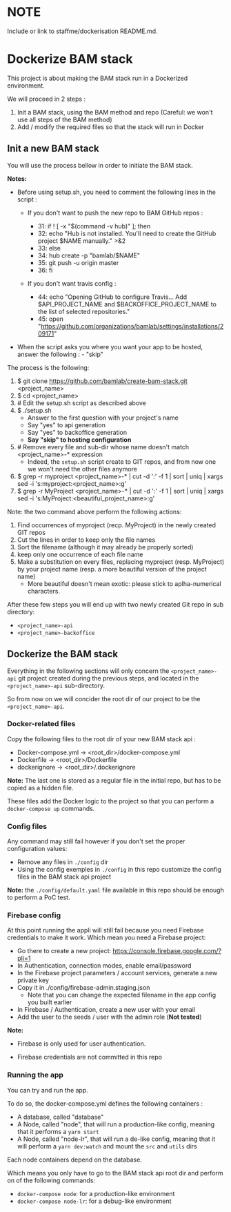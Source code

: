# NOTE

Include or link to staffme/dockerisation README.md.

# Dockerize BAM stack

This project is about making the BAM stack run in a Dockerized environment.

We will proceed in 2 steps :
 1. Init a BAM stack, using the BAM method and repo (Careful: we won't use all steps of the BAM method)
 2. Add / modify the required files so that the stack will run in Docker

## Init a new BAM stack

You will use the process bellow in order to initiate the BAM stack.

**Notes:**
- Before using setup.sh, you need to comment the following lines in the script :
   - If you don't want to push the new repo to BAM GitHub repos :
      - 31: if ! [ -x "$(command -v hub)" ]; then
      - 32:   echo "Hub is not installed. You'll need to create the GitHub project $NAME manually." >&2
      - 33: else
      - 34:   hub create -p "bamlab/$NAME"
      - 35:   git push -u origin master
      - 36: fi

   - If you don't want travis config :
      - 44: echo "Opening GitHub to configure Travis... Add $API_PROJECT_NAME and $BACKOFFICE_PROJECT_NAME to the list of selected repositories."
      - 45: open "https://github.com/organizations/bamlab/settings/installations/209171"

- When the script asks you where you want your app to be hosted, answer the following :
      - "skip"

The process is the following:
1. $ git clone https://github.com/bamlab/create-bam-stack.git <project_name>
2. $ cd <project_name>
3. \# Edit the setup.sh script as described above
4. $ ./setup.sh
    - Answer to the first question with your project's name
    - Say "yes" to api generation
    - Say "yes" to backoffice generation
    - **Say "skip" to hosting configuration**
5. \# Remove every file and sub-dir whose name doesn't match <project_name>-* expression
    - Indeed, the `setup.sh` script create to GIT repos, and from now one we won't need the other files anymore
6. $ grep -r myproject <project_name>-* | cut -d ':' -f 1 | sort | uniq | xargs sed -i 's:myproject:<project_name>:g'
7. $ grep -r MyProject <project_name>-* | cut -d ':' -f 1 | sort | uniq | xargs sed -i 's:MyProject:<beautiful_project_name>:g'

Note: the two command above perform the following actions:
 1. Find occurrences of myproject (recp. MyProject) in the newly created GIT repos
 2. Cut the lines in order to keep only the file names
 3. Sort the filename (although it may already be properly sorted)
 4. keep only one occurrence of each file name
 5. Make a substitution on every files, replacing myproject (resp. MyProject) by your project name (resp. a more beautiful version of the project name)
     - More beautiful doesn't mean exotic: please stick to aplha-numerical characters.

After these few steps you will end up with two newly created Git repo in sub directory:
 - `<project_name>-api`
 - `<project_name>-backoffice`

## Dockerize the BAM stack

Everything in the following sections will only concern the `<project_name>-api` git project created during the previous steps,
and located in the `<project_name>-api` sub-directory.

So from now on we will concider the root dir of our project to be the `<project_name>-api`.

### Docker-related files

Copy the following files to the root dir of your new BAM stack api :
 - Docker-compose.yml -> <root_dir>/docker-compose.yml
 - Dockerfile         -> <root_dir>/Dockerfile
 - dockerignore       -> <root_dir>/.dockerignore

**Note:** The last one is stored as a regular file in the initial repo, but has to be copied as a hidden file.

These files add the Docker logic to the project so that you can perform a `docker-compose up` commands.

### Config files

Any command may still fail however if you don't set the proper configuration values:
 - Remove any files in `./config` dir
 - Using the config exemples in `./config` in this repo customize the config files in the BAM stack api project

**Note:** the `./config/default.yaml` file available in this repo should be enough to perform a PoC test.

### Firebase config

At this point running the appli will still fail because you need Firebase credentials to make it work.
Which mean you need a Firebase project:
 - Go there to create a new project: https://console.firebase.google.com/?pli=1
 - In Authentication, connection modes, enable email/password
 - In the Firebase project parameters / account services, generate a new private key
 - Copy it in ./config/firebase-admin.staging.json
    - Note that you can change the expected filename in the app config you built earlier
 - In Firebase / Authentication, create a new user with your email
 - Add the user to the seeds / user with the admin role (**Not tested**)

**Note:**
 - Firebase is only used for user authentication.

 - Firebase credentials are not committed in this repo

### Running the app

You can try and run the app.

To do so, the docker-compose.yml defines the following containers :
 - A database, called "database"
 - A Node, called "node", that will run a production-like config, meaning that it performs a `yarn start`
 - A Node, called "node-lr", that will run a de-like config, meaning that it will perform a `yarn dev:watch` and mount the `src` and `utils` dirs

Each node containers depend on the database.

Which means you only have to go to the BAM stack api root dir and perform on of the following commands:
 - `docker-compose node`: for a production-like environment
 - `docker-compose node-lr`: for a debug-like environment

